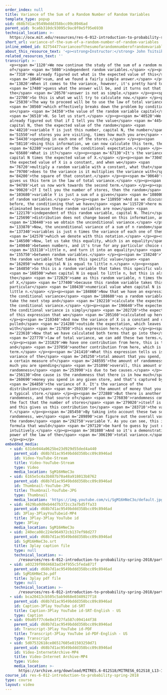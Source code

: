 ```yaml
---
order_index: null
title: Variance of the Sum of a Random Number of Random Variables
template_type: popup
uid: d68b7d1ac9549bddd358bcc09c8946ad
parent_uid: 9ca6b310dc93095c9ac0f0e5f95e6930
technical_location: >-
  https://ocw.mit.edu/resources/res-6-012-introduction-to-probability-spring-2018/part-i-the-fundamentals/variance-of-the-sum-of-a-random-number-of-random-variables
short_url: variance-of-the-sum-of-a-random-number-of-random-variables
inline_embed_id: 82754477varianceofthesumofarandomnumberofrandomvariables48150469
about_this_resource_text: '<p><strong>Instructor:</strong> John Tsitsiklis</p>'
related_resources_text: ''
transcript: >-
  <p><span m='1120'>We now continue the study of the sum of a random number
  of</span> <span m='5080'>independent random variables.</span> </p><p><span
  m='7310'>We already figured out what is the expected value of this</span>
  <span m='10640'>sum, and we found a fairly simple answer.</span> </p><p><span
  m='13820'>When it comes to the variance, however, it's pretty hard to</span>
  <span m='17480'>guess what the answer will be, and it turns out that
  the</span> <span m='20570'>answer is not as simple.</span> </p><p><span
  m='22700'>So this is what we will try to calculate now.</span> </p><p><span
  m='25830'>The way to proceed will be to use the law of total variance,</span>
  <span m='30560'>which effectively breaks down the problem by conditioning
  on</span> <span m='34350'>the value of the random variable capital</span>
  <span m='36510'>N. So let us start.</span> </p><p><span m='40520'>We have
  already figured out that if I tell you the value</span> <span m='44540'>of
  capital N, then the expected value of the random</span> <span
  m='48210'>variable Y is just this number, capital N, the number</span> <span
  m='51550'>of stores you are visiting, times how much you are</span> <span
  m='54430'>spending in each one of the stores.</span> </p><p><span
  m='58110'>Using this information, we can now calculate this term, the</span>
  <span m='62280'>variance of the conditional expectation.</span> </p><p><span
  m='65680'>What is it?</span> </p><p><span m='67130'>It's the variance of
  capital N times the expected value of X.</span> </p><p><span m='73045'>Now,
  the expected value of X is a constant, and when we</span> <span
  m='76720'>multiply a random variable with a constant, what that</span> <span
  m='79700'>does to the variance is it multiplies the variance with</span> <span
  m='84200'>the square of that constant.</span> </p><p><span m='90640'>And this
  gives us this term in the law of total variance.</span> </p><p><span
  m='94789'>Let us now work towards the second term.</span> </p><p><span
  m='99820'>If I tell you the number of stores, then the random</span> <span
  m='103680'>variable Y is just a sum of a given</span> <span m='108000'>number
  of random variables.</span> </p><p><span m='110950'>And as we discussed
  before, the conditioning that we have</span> <span m='115720'>here may be
  eliminated because these random variables are now</span> <span
  m='122170'>independent of this random variable, capital N. Their</span> <span
  m='125690'>distribution does not change based on this information, and</span>
  <span m='130440'>so we obtain the unconditional variance.</span> </p><p><span
  m='133870'>Now, the unconditional variance of a sum of n random</span> <span
  m='137340'>variables is just n times the variance of each one of them,</span>
  <span m='142570'>which we denote with this notation.</span> </p><p><span
  m='146500'>Now, let us take this equality, which is an equality</span> <span
  m='149040'>between numbers, and it's true for any particular choice of</span>
  <span m='153110'>little n, and turn it into an equality</span> <span
  m='155750'>between random variables.</span> </p><p><span m='158240'>This is
  the random variable that takes this specific value</span> <span
  m='162050'>when capital N is equal to little n.</span> </p><p><span
  m='164850'>So this is a random variable that takes this specific value</span>
  <span m='168500'>when capital N is equal to little n, but this is also
  the</span> <span m='172829'>same as this random variable, n times the variance
  of X,</span> <span m='177400'>because this random variable takes this
  particular</span> <span m='180430'>numerical value when capital N is equal to
  little n.</span> </p><p><span m='184860'>Now that we have an expression for
  the conditional variance</span> <span m='188680'>as a random variable, we can
  take the next step and</span> <span m='192210'>calculate the expected value of
  the conditional variance.</span> </p><p><span m='196640'>The expected value of
  the conditional variance is simply</span> <span m='202720'>the expected value
  of this expression that we</span> <span m='205160'>calculated up here.</span>
  </p><p><span m='210340'>And now the variance of X is a constant and can be
  pulled</span> <span m='214280'>outside the expectation, which leaves us
  with</span> <span m='217850'>this expression here.</span> </p><p><span
  m='223610'>Now that we have calculated both terms that go into the</span>
  <span m='227770'>law of total variance, we can add these two terms.</span>
  </p><p><span m='231829'>We have one contribution from here, this is this term,
  and</span> <span m='237050'>another contribution from here, which is this
  term.</span> </p><p><span m='241410'>What this expression tells us is that the
  variance of the</span> <span m='245250'>total amount that you spend, which is
  a certain measure of</span> <span m='248595'>the amount of randomness in how
  much you are spending</span> <span m='251090'>overall, this amount of
  randomness</span> <span m='253990'>is due to two causes.</span> </p><p><span
  m='256130'>One cause is the randomness that there is in how much</span> <span
  m='260690'>money you spend in any given store, and that's captured by</span>
  <span m='264850'>the variance of X. It's the variance of the
  distribution</span> <span m='269330'>of the amount of money that you spend in
  a typical store.</span> </p><p><span m='272880'>But there is another source of
  randomness, and that source of</span> <span m='276030'>randomness comes from
  the fact that the number of stores</span> <span m='279020'>itself is random,
  and this gives us this contribution to</span> <span m='283710'>the variance of
  Y.</span> </p><p><span m='285450'>By taking into account these two sources of
  randomness, we</span> <span m='289890'>can figure out the overall variance of
  the random</span> <span m='292750'>variable Y. As you can see, this is a
  formula that would</span> <span m='297120'>be hard to guess by just reasoning
  intuitively.</span> </p><p><span m='301880'>And so it's a demonstration of the
  power of the law of the</span> <span m='306190'>total variance.</span>
  </p><p></p>
embedded_media:
  - uid: 631de044a0625be23d929d55ded4a440
    parent_uid: d68b7d1ac9549bddd358bcc09c8946ad
    id: Video-YouTube-Stream
    title: Video-YouTube-Stream
    type: Video
    media_location: SgM16HNeC3o
  - uid: 6165e5c4a3b887b70a48a918013b8762
    parent_uid: d68b7d1ac9549bddd358bcc09c8946ad
    id: Thumbnail-YouTube-JPG
    title: Thumbnail-YouTube-JPG
    type: Thumbnail
    media_location: 'https://img.youtube.com/vi/SgM16HNeC3o/default.jpg'
  - uid: 4629ba0d0eb44d7b372cc3a7bd5ffa33
    parent_uid: d68b7d1ac9549bddd358bcc09c8946ad
    id: 3Play-3PlayYouTubeid-MP4
    title: 3Play-3Play YouTube id
    type: 3Play
    media_location: SgM16HNeC3o
  - uid: 240eca08c224e964972cb137ef98d277
    parent_uid: d68b7d1ac9549bddd358bcc09c8946ad
    id: SgM16HNeC3o.srt
    title: 3play caption file
    type: null
    technical_location: >-
      /resources/res-6-012-introduction-to-probability-spring-2018/part-i-the-fundamentals/variance-of-the-sum-of-a-random-number-of-random-variables/SgM16HNeC3o.srt
  - uid: a03239f00d4683ad34f955c5feda871f
    parent_uid: d68b7d1ac9549bddd358bcc09c8946ad
    id: SgM16HNeC3o.pdf
    title: 3play pdf file
    type: null
    technical_location: >-
      /resources/res-6-012-introduction-to-probability-spring-2018/part-i-the-fundamentals/variance-of-the-sum-of-a-random-number-of-random-variables/SgM16HNeC3o.pdf
  - uid: bca20413cb505c5ab9d68e0340927f18
    parent_uid: d68b7d1ac9549bddd358bcc09c8946ad
    id: Caption-3Play YouTube id-SRT
    title: Caption-3Play YouTube id-SRT-English - US
    type: Caption
  - uid: 09a05f77c6e8e3f27fa587c094144f38
    parent_uid: d68b7d1ac9549bddd358bcc09c8946ad
    id: Transcript-3Play YouTube id-PDF
    title: Transcript-3Play YouTube id-PDF-English - US
    type: Transcript
  - uid: 5d07532618ce86517605e81503250d71
    parent_uid: d68b7d1ac9549bddd358bcc09c8946ad
    id: Video-InternetArchive-MP4
    title: Video-Internet Archive-MP4
    type: Video
    media_location: >-
      https://archive.org/download/MITRES.6-012S18/MITRES6_012S18_L13-11_300k.mp4
course_id: res-6-012-introduction-to-probability-spring-2018
type: course
layout: video
---
```

